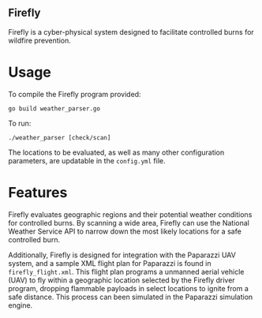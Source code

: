 ## Firefly
Firefly is a cyber-physical system designed to facilitate controlled burns for wildfire prevention.

# Usage
To compile the Firefly program provided:

```go build weather_parser.go```

To run:

```./weather_parser [check/scan]```

The locations to be evaluated, as well as many other configuration parameters, are updatable in the ```config.yml``` file.

# Features
Firefly evaluates geographic regions and their potential weather conditions for controlled burns.
By scanning a wide area, Firefly can use the National Weather Service API to narrow down the most likely locations for a safe controlled burn.


Additionally, Firefly is designed for integration with the Paparazzi UAV system, and a sample XML flight plan for Paparazzi is found in ```firefly_flight.xml```. This flight plan programs a unmanned aerial vehicle (UAV) to fly within a geographic location selected by the Firefly driver program, dropping flammable payloads in select locations to ignite from a safe distance. This process can been simulated in the Paparazzi simulation engine.

